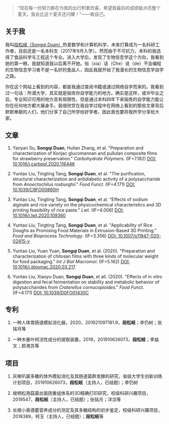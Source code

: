 
> “现在每一份努力都在为我的出行积累欣喜，希望我最后的成绩能点亮整个夏天，我会比这个夏天还闪耀！”——致自己。

## 关于我

我叫[段松岐（Songqi Duan）](https://www.researchgate.net/profile/Songqi_Duan)热爱数学和计算机科学，未来打算成为一名科研工作者，目前还是一名本科生（2017年9月入学）。然而由于不可抗力，本科的我选择了食品科学与工程这个专业。进入大学后，发现了生物信息学这个方向，我看到她的第一眼，我就知道我以后离不开她。俗（xia）话（Che）说（de）不会编程的生物信息学习者不是一名好的食品人，因此我就开始了我漫长的生物信息学自学之路。

你在这个网站上看到的内容，都是我通过查阅书籍或通过网络自学而来的。我看到过一句话：所谓大学，其实就是锻炼你自学能力的地方。确实是这样，或许毕业之后，专业知识可用的地方具有局限性，但是通过本科四年下来锻炼的自学能力能让你在任何地方都大展身手。我很欣赏在我自学过程中在网络上看到的那些文章背后默默奉献的人们，他们分享了自己所学给好学者。因此我也要将我所学分享给大家。

## 文章

1. Yanyan Su, **Songqi Duan**, Huilan Zhang, et al. "Preparation and characterization of Konjac glucomannan and pullulan composite films for strawberry preservation." *Carbohydrate Polymers*. (IF=7.182) [DOI: 10.1016/j.carbpol.2020.116446](https://doi.org/10.1016/j.carbpol.2020.116446)
	
2. Yuntao Liu, Tingting Tang, **Songqi Duan**, et al. "The purification, structural characterization and antidiabetic activity of a polysaccharide from *Anoectochilus roxburghii*." *Food Funct*. (IF=4.171) [DOI: 10.1039/C9FO00860H](https://doi.org/10.1039/C9FO00860H)

3. Yuntao Liu, Tingting Tang, **Songqi Duan**, et al. "Effects of sodium alginate and rice variety on the physicochemical characteristics and 3D printing feasibility of rice paste." *Lwt*. (IF=4.006) [DOI: 10.1016/j.lwt.2020.109360](https://doi.org/10.1016/j.lwt.2020.109360)
	
4. Yuntao Liu, Tingting Tang, **Songqi Duan**, et al. "Applicability of Rice Doughs as Promising Food Materials in Extrusion-Based 3D Printing." *Food and Bioprocess Technology*. (IF=3.356) [DOI: 10.1007/s11947-020-02415-y](https://doi.org/10.1007/s11947-020-02415-y)
	
5. Yuntao Liu, Yuan Yuan, **Songqi Duan**, et al. (2020). "Preparation and characterization of chitosan films with three kinds of molecular weight for food packaging." *Int J Biol Macromol*. (IF=5.162) [DOI: 10.1016/j.ijbiomac.2020.03.217](https://doi.org/10.1016/j.ijbiomac.2020.03.217)

6. Yuntao Liu, Xiaoyu Duan, **Songqi Duan**, et all. (2020). "Effects of in vitro digestion and fecal fermentation on stability and metabolic behavior of polysaccharides from *Craterellus cornucopioides*." *Food Funct*. (IF=4.171) [DOI: 10.1039/D0FO01430C](https://doi.org/10.1039/D0FO01430C)

## 专利

1. 一种人体胃肠道模拟消化器，2020，201921097181.9，**段松岐**；李仍树；张铭月等

2. 一种木姜叶柯活性成分的提取装置，2019，201910626073，**段松岐**；李益文；颜滟苏等

## 项目

1. 灰喇叭菌多糖的体外模拟消化及其肠道菌群发酵的研究，省级大学生创新训练计划项目，201910626073，**段松岐**（主持人，已结题）；李仍树

2. 梭柄松孢菇菌丝面团重组体系的3D精确打印研究，校级科研兴趣项目，2019547，**段松岐**（主持人，已结题）；张铭月；洋汶等

3. 长根小奥德蘑营养成分的测定及其多糖结构的初步鉴定，校级科研兴趣项目，2018389，柯玉（主持人，已结题）；**段松岐**等
